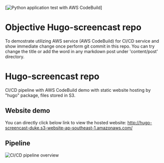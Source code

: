 [![Python application test with AWS CodeBuild](https://codebuild.ap-southeast-1.amazonaws.com/badges?uuid=eyJlbmNyeXB0ZWREYXRhIjoiRmxEQzJXRms4TW96cXhaK3RnK21rUmlTNXJ4ZDRDR1Q0Qm9Oc3Urb0ZmUy9ORy9yVjVxVVlsYjdIYVhpd0VLUVNmaTRwYjZUZW56RWIyNVdVVVZ4bGdrPSIsIml2UGFyYW1ldGVyU3BlYyI6IjZpNnoya3lkWTA3SkVwOVciLCJtYXRlcmlhbFNldFNlcmlhbCI6MX0%3D&branch=main)]

# Objective Hugo-screencast repo
To demostrate utilizing AWS service (AWS CodeBuild) for CI/CD service and show immediate change once perform git commit in this repo.
You can try change the title or add the word in any markdown post under 'content/post' directory.

# Hugo-screencast repo
CI/CD pipeline with AWS CodeBuild demo with static website hosting by "hugo" package, files stored in S3. 

## Website demo
You can directly click below link to view the hosted website:
http://hugo-screencast-duke.s3-website-ap-southeast-1.amazonaws.com/

## Pipeline
![CI/CD pipeline overview](https://github.com/chanyanhon/hugo-screencast/assets/58969744/49b668e0-2f20-487c-950e-c148063d4b3a)
